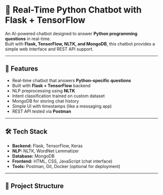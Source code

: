 # 🤖 Real-Time Python Chatbot with Flask + TensorFlow

An AI-powered chatbot designed to answer **Python programming questions** in real-time.  
Built with **Flask, TensorFlow, NLTK, and MongoDB**, this chatbot provides a simple web interface and REST API support.  

---

## 🚀 Features
- Real-time chatbot that answers **Python-specific questions**  
- Built with **Flask + TensorFlow** backend  
- NLP preprocessing using **NLTK**  
- Intent classification trained on custom dataset  
- MongoDB for storing chat history  
- Simple UI with timestamps (like a messaging app)  
- REST API tested via **Postman**  

---

## 🛠️ Tech Stack
- **Backend:** Flask, TensorFlow, Keras  
- **NLP:** NLTK, WordNet Lemmatizer  
- **Database:** MongoDB  
- **Frontend:** HTML, CSS, JavaScript (chat interface)  
- **Tools:** Postman, Git, Docker (optional for deployment)  

---

## 📂 Project Structure
